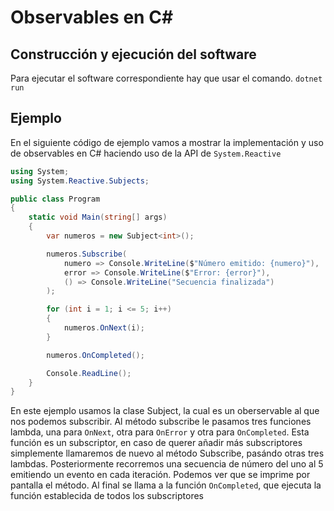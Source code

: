 # Observables en C\#

## Construcción y ejecución del software

Para ejecutar el software correspondiente hay que usar el comando.
`dotnet run`

## Ejemplo

En el siguiente código de ejemplo vamos a mostrar la implementación y uso de observables en C# haciendo uso de la API de `System.Reactive`

```csharp
using System;
using System.Reactive.Subjects;

public class Program
{
    static void Main(string[] args)
    {
        var numeros = new Subject<int>();

        numeros.Subscribe(
            numero => Console.WriteLine($"Número emitido: {numero}"),
            error => Console.WriteLine($"Error: {error}"),
            () => Console.WriteLine("Secuencia finalizada")
        );

        for (int i = 1; i <= 5; i++) 
        {
            numeros.OnNext(i);
        }

        numeros.OnCompleted();

        Console.ReadLine(); 
    }
}

```

En este ejemplo usamos la clase Subject, la cual es un oberservable al que nos podemos subscribir. Al método subscribe le pasamos tres funciones lambda, una para `OnNext`, otra para `OnError` y otra para `OnCompleted`. Esta función es un subscriptor, en caso de querer añadir más subscriptores simplemente llamaremos de nuevo al método Subscribe, pasándo otras tres lambdas. Posteriormente recorremos una secuencia de número del uno al 5 emitiendo un evento en cada iteración. Podemos ver que se imprime por pantalla el método. Al final se llama a la función `OnCompleted`, que ejecuta la función establecida de todos los subscriptores
